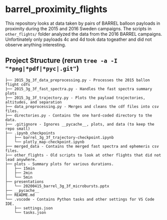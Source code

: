 # barrel_proximity_flights

This repository looks at data taken by pairs of BARREL balloon 
payloads in proximity during the 2015 and 2016 Sweden campaigns.
The scripts in ```other_flights/``` folder analyzed the data 
from the 2016 BARREL campaigns. Unfortinately only payloads 4c and 
4d took data togeather and did not observe anything interesting.

## Project Structure (rerun ```tree -a -I "*png|*pdf|*pyc|.git"```)
```
├── 2015_3g_3f_data_preprocessing.py - Processes the 2015 ballon flight cdfs
├── 2015_3g_3f_fast_spectra.py - Handles the fast spectra summary plots
├── 2015_3g_3f_trajectory.py - Plots the payload trajectories, altitudes, and separation
├── data_preprocessing.py - Merges and cleans the cdf files into csv files.
├── directories.py - Contains the one hard-coded directory to the data.
├── .gitignore - Ignores __pycache__, plots, and data (to keep the repo small)
├── .ipynb_checkpoints
│   ├── barrel_3g_3f_trajectory-checkpoint.ipynb
│   └── plotly_map-checkpoint.ipynb
├── merged_data - Contains the merged fast spectra and ephemeris csv files.
├── other_flights - Old scripts to look at other flights that did not lead anywhere.
├── plots - Summary plots for various durations.
│   ├── 15min
│   ├── 2min
│   └── 5min
├── presentations
│   └── 20200415_barrel_3g_3f_microbursts.pptx
├── __pycache__
├── README.md
└── .vscode - Contains Python tasks and other settings for VS Code IDE.
    ├── settings.json
    └── tasks.json
```